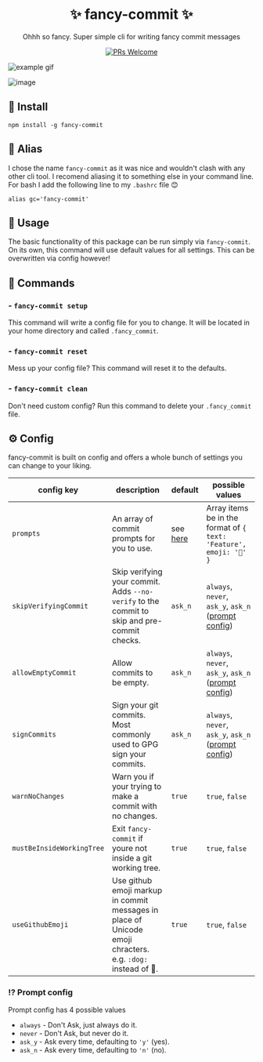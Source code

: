 <h1 align="center">✨ fancy-commit ✨</h1>
<div align="center">

Ohhh so fancy. Super simple cli for writing fancy commit messages

[![PRs Welcome](https://img.shields.io/badge/PRs-welcome-brightgreen.svg)](https://github.com/dr3/fancy-commit)

</div>

![example gif](https://user-images.githubusercontent.com/11341355/51806401-6c971400-2271-11e9-8185-1c3bde5d334d.gif)

![image](https://user-images.githubusercontent.com/11341355/51806434-c13a8f00-2271-11e9-8c89-38f78c2b154c.png)

## 🚀 Install
```
npm install -g fancy-commit
```

## 🦁 Alias
I chose the name `fancy-commit` as it was nice and wouldn't clash with any other cli tool. I recomend aliasing it to something else in your command line. For bash I add the following line to my `.bashrc` file 😊
```
alias gc='fancy-commit'
```


## 🤟 Usage

The basic functionality of this package can be run simply via `fancy-commit`. On its own, this command will use default values for all settings. This can be overwritten via config however!

## 🎩 Commands

### - `fancy-commit setup`

This command will write a config file for you to change. It will be located in your home directory and called `.fancy_commit`.

### - `fancy-commit reset`

Mess up your config file? This command will reset it to the defaults.

### - `fancy-commit clean`

Don't need custom config? Run this command to delete your `.fancy_commit` file.


## ⚙️ Config

fancy-commit is built on config and offers a whole bunch of settings you can change to your liking.

| config key | description | default | possible values |
|------------|-------------|---------|-----------------|
| `prompts`  | An array of commit prompts for you to use. | see [here](https://github.com/dr3/fancy-commit/blob/latest/src/config/defaultUserConfig.js#L3) | Array items be in the format of `{ text: 'Feature', emoji: '🚀' }` |
| `skipVerifyingCommit` | Skip verifying your commit. Adds `--no-verify` to the commit to skip and pre-commit checks. | `ask_n` | `always`, `never`, `ask_y`, `ask_n` ([prompt config](https://github.com/dr3/fancy-commit#-prompt-config)) |
| `allowEmptyCommit`| Allow commits to be empty. | `ask_n` | `always`, `never`, `ask_y`, `ask_n` ([prompt config](https://github.com/dr3/fancy-commit#-prompt-config)) |
| `signCommits`| Sign your git commits. Most commonly used to GPG sign your commits. | `ask_n` | `always`, `never`, `ask_y`, `ask_n` ([prompt config](https://github.com/dr3/fancy-commit#-prompt-config)) |
| `warnNoChanges` | Warn you if your trying to make a commit with no changes. | `true` | `true`, `false` |
| `mustBeInsideWorkingTree` | Exit `fancy-commit` if youre not inside a git working tree. | `true` | `true`, `false` |
| `useGithubEmoji` | Use github emoji markup in commit messages in place of Unicode emoji chracters. e.g. `:dog:` instead of 🐶. | `true` | `true`, `false` |

### ⁉️ Prompt config

Prompt config has 4 possible values 

- `always` - Don't Ask, just always do it.
- `never` - Don't Ask, but never do it.
- `ask_y` - Ask every time, defaulting to `'y'` (yes).
- `ask_n` - Ask every time, defaulting to `'n'` (no).
